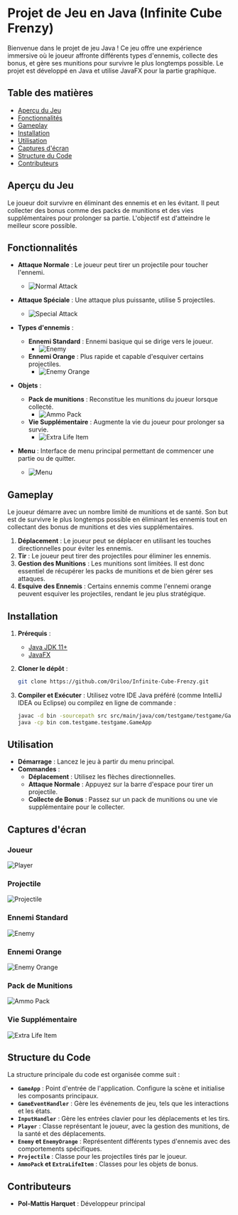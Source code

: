 # Projet de Jeu en Java (Infinite Cube Frenzy)

Bienvenue dans le projet de jeu Java ! Ce jeu offre une expérience immersive où le joueur affronte différents types d'ennemis, collecte des bonus, et gère ses munitions pour survivre le plus longtemps possible. Le projet est développé en Java et utilise JavaFX pour la partie graphique.

## Table des matières

- [Aperçu du Jeu](#aperçu-du-jeu)
- [Fonctionnalités](#fonctionnalités)
- [Gameplay](#gameplay)
- [Installation](#installation)
- [Utilisation](#utilisation)
- [Captures d'écran](#captures-décran)
- [Structure du Code](#structure-du-code)
- [Contributeurs](#contributeurs)

## Aperçu du Jeu

Le joueur doit survivre en éliminant des ennemis et en les évitant. Il peut collecter des bonus comme des packs de munitions et des vies supplémentaires pour prolonger sa partie. L'objectif est d'atteindre le meilleur score possible.

## Fonctionnalités

- **Attaque Normale** : Le joueur peut tirer un projectile pour toucher l'ennemi.
    - ![Normal Attack](images/NormalAttack.png)

- **Attaque Spéciale** : Une attaque plus puissante, utilise 5 projectiles.
    - ![Special Attack](images/SpecialAttack.png)

- **Types d'ennemis** :
    - **Ennemi Standard** : Ennemi basique qui se dirige vers le joueur.
        - ![Enemy](images/Enemy.png)
    - **Ennemi Orange** : Plus rapide et capable d'esquiver certains projectiles.
        - ![Enemy Orange](images/EnemyOrange.png)

- **Objets** :
    - **Pack de munitions** : Reconstitue les munitions du joueur lorsque collecté.
        - ![Ammo Pack](images/AmmoPack.png)
    - **Vie Supplémentaire** : Augmente la vie du joueur pour prolonger sa survie.
        - ![Extra Life Item](images/ExtraLifeItem.png)

- **Menu** : Interface de menu principal permettant de commencer une partie ou de quitter.
    - ![Menu](images/menu.png)

## Gameplay

Le joueur démarre avec un nombre limité de munitions et de santé. Son but est de survivre le plus longtemps possible en éliminant les ennemis tout en collectant des bonus de munitions et des vies supplémentaires.

1. **Déplacement** : Le joueur peut se déplacer en utilisant les touches directionnelles pour éviter les ennemis.
2. **Tir** : Le joueur peut tirer des projectiles pour éliminer les ennemis.
3. **Gestion des Munitions** : Les munitions sont limitées. Il est donc essentiel de récupérer les packs de munitions et de bien gérer ses attaques.
4. **Esquive des Ennemis** : Certains ennemis comme l'ennemi orange peuvent esquiver les projectiles, rendant le jeu plus stratégique.

## Installation

1. **Prérequis** :
    - [Java JDK 11+](https://www.oracle.com/java/technologies/javase-jdk11-downloads.html)
    - [JavaFX](https://openjfx.io/)

2. **Cloner le dépôt** :
   ```bash
   git clone https://github.com/Oriloo/Infinite-Cube-Frenzy.git
   ```

3. **Compiler et Exécuter** :
   Utilisez votre IDE Java préféré (comme IntelliJ IDEA ou Eclipse) ou compilez en ligne de commande :
   ```bash
   javac -d bin -sourcepath src src/main/java/com/testgame/testgame/GameApp.java
   java -cp bin com.testgame.testgame.GameApp
   ```

## Utilisation

- **Démarrage** : Lancez le jeu à partir du menu principal.
- **Commandes** :
    - **Déplacement** : Utilisez les flèches directionnelles.
    - **Attaque Normale** : Appuyez sur la barre d'espace pour tirer un projectile.
    - **Collecte de Bonus** : Passez sur un pack de munitions ou une vie supplémentaire pour le collecter.

## Captures d'écran

### Joueur
![Player](images/Player.png)

### Projectile
![Projectile](images/Projectile.png)

### Ennemi Standard
![Enemy](images/Enemy.png)

### Ennemi Orange
![Enemy Orange](images/EnemyOrange.png)

### Pack de Munitions
![Ammo Pack](images/AmmoPack.png)

### Vie Supplémentaire
![Extra Life Item](images/ExtraLifeItem.png)

## Structure du Code

La structure principale du code est organisée comme suit :

- **`GameApp`** : Point d'entrée de l'application. Configure la scène et initialise les composants principaux.
- **`GameEventHandler`** : Gère les événements de jeu, tels que les interactions et les états.
- **`InputHandler`** : Gère les entrées clavier pour les déplacements et les tirs.
- **`Player`** : Classe représentant le joueur, avec la gestion des munitions, de la santé et des déplacements.
- **`Enemy` et `EnemyOrange`** : Représentent différents types d'ennemis avec des comportements spécifiques.
- **`Projectile`** : Classe pour les projectiles tirés par le joueur.
- **`AmmoPack` et `ExtraLifeItem`** : Classes pour les objets de bonus.

## Contributeurs

- **Pol-Mattis Harquet** : Développeur principal